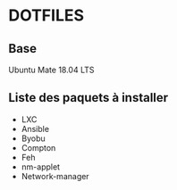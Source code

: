 # DOTFILES

## Base

Ubuntu Mate 18.04 LTS

## Liste des paquets à installer

- LXC
- Ansible
- Byobu
- Compton
- Feh
- nm-applet
- Network-manager



